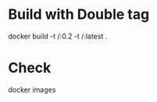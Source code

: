 # Build with Double tag
docker build -t <user>/<image>:0.2 -t <user>/<image>:latest .

# Check
docker images
